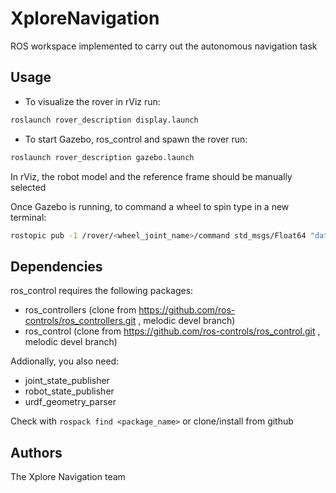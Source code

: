 # XploreNavigation

ROS workspace implemented to carry out the autonomous navigation task

## Usage
* To visualize the rover in rViz run: 
```bash
roslaunch rover_description display.launch 
```
* To start Gazebo, ros_control and spawn the rover run:
```bash
roslaunch rover_description gazebo.launch
```
In rViz, the robot model and the reference frame should be manually selected

Once Gazebo is running, to command a wheel to spin type in a new terminal:
```bash
rostopic pub -1 /rover/<wheel_joint_name>/command std_msgs/Float64 "data: <speed_value>"
```

## Dependencies

ros_control requires the following packages:
* ros_controllers (clone from https://github.com/ros-controls/ros_controllers.git , melodic devel branch)
* ros_control (clone from https://github.com/ros-controls/ros_control.git , melodic devel branch)

Addionally, you also need:
* joint_state_publisher
* robot_state_publisher
* urdf_geometry_parser

Check with ```rospack find <package_name>``` or clone/install from github

## Authors
The Xplore Navigation team

